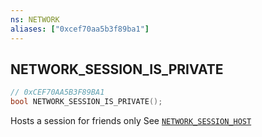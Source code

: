 ```yaml
---
ns: NETWORK
aliases: ["0xcef70aa5b3f89ba1"]
---
```

## NETWORK_SESSION_IS_PRIVATE

```c
// 0xCEF70AA5B3F89BA1
bool NETWORK_SESSION_IS_PRIVATE();
```

Hosts a session for friends only
See [`NETWORK_SESSION_HOST`](#_0x6F3D4ED9BEE4E61D)

